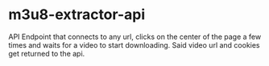 # m3u8-extractor-api

API Endpoint that connects to any url, clicks on the center of the page a few times and waits for a video to start downloading. Said video url and cookies get returned to the api. 
